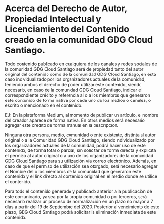 # Acerca del Derecho de Autor, Propiedad Intelectual y Licenciamiento del Contenido creado en la comunidad GDG Cloud Santiago.

Todo contenido publicado en cualquiera de los canales y redes sociales de la comunidad GDG Cloud Santiago será de propiedad tanto del autor original del contenido como de la comunidad GDG Cloud Santiago, en esta caso individualizado por los organizadores actuales de la comunidad, teniendo ambos el derecho de poder utilizar este contenido, siendo necesario, en caso de la comunidad GDG Cloud Santiago, indicar el correspondiente crédito y referencia al o a los miembros que generaron este contenido de forma nativa por cada uno de los medios o canales, o escrito o mencionado en el contenido.

EJ: En la plataforma Medium, al momento de publicar un artículo, el nombre del creador aparece de forma nativa. En otros medios será necesario agregar este crédito de forma manual en la descripción.

Ninguna otra persona, medio, comunidad o ente existente, distinta al autor original o a la Comunidad GDG Cloud Santiago, siendo individualizado por los organizadores actuales de la comunidad, podrá hacer uso de este contenido, de forma total o parcial, sin solicitar de forma directa y explícita el permiso al autor original o a uno de los organizadores de la comunidad GDG Cloud Santiago para su utilización vía correo electrónico. Además, en caso de que el permiso de utilización sea otorgado, será necesario agregar el Nombre del o los miembros de la comunidad que generaron este contenido y el link directo al contenido original en el medio donde se utilice el contenido.

Para todo el contenido generado y publicado anterior a la publicación de este comunicado, ya sea por la propia comunidad o por terceros, será necesario realizar un proceso de normalización en un plazo no mayor a 7 días a partir del 19 de Septiembre del 2020. Posterior al vencimiento de este plazo, GDG Cloud Santiago podrá solicitar la eliminación inmediata de este contenido.
